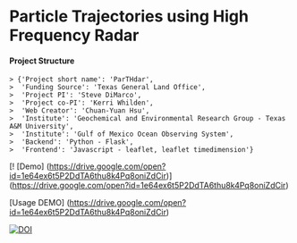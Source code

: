 # Particle Trajectories using High Frequency Radar

#### Project Structure

	> {'Project short name': 'ParTHdar',
	>  'Funding Source': 'Texas General Land Office', 
	>  'Project PI': 'Steve DiMarco',
	>  'Project co-PI': 'Kerri Whilden',
	>  'Web Creator': 'Chuan-Yuan Hsu',
	>  'Institute': 'Geochemical and Environmental Research Group - Texas A&M University',
	>  'Institute': 'Gulf of Mexico Ocean Observing System',
	>  'Backend': 'Python - Flask', 
	>  'Frontend': 'Javascript - leaflet, leaflet timedimension'}

[! [Demo] (https://drive.google.com/open?id=1e64ex6t5P2DdTA6thu8k4Pq8oniZdCir)] (https://drive.google.com/open?id=1e64ex6t5P2DdTA6thu8k4Pq8oniZdCir)


[Usage DEMO] (https://drive.google.com/open?id=1e64ex6t5P2DdTA6thu8k4Pq8oniZdCir)


[![DOI](https://zenodo.org/badge/199946692.svg)](https://zenodo.org/badge/latestdoi/199946692)
